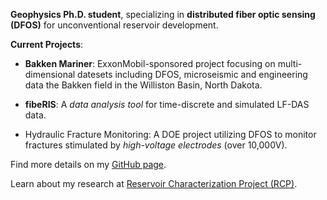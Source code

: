 **Geophysics Ph.D. student**, specializing in **distributed fiber optic sensing (DFOS)** for unconventional reservoir development.

**Current Projects**:

- **Bakken Mariner**: ExxonMobil-sponsored project focusing on multi-dimensional datesets including DFOS, microseismic and engineering data the Bakken field in the Williston Basin, North Dakota.

- **fibeRIS**: A *data analysis tool* for time-discrete and simulated LF-DAS data.

- Hydraulic Fracture Monitoring: A DOE project utilizing DFOS to monitor fractures stimulated by *high-voltage electrodes* (over 10,000V).

Find more details on my [GitHub page](https://shenyaojin.github.io/).

Learn about my research at [Reservoir Characterization Project (RCP)](https://rcp.mines.edu/).
